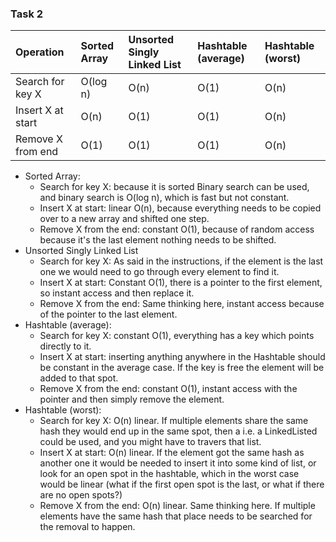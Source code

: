### Task 2

| Operation         | Sorted Array | Unsorted Singly Linked List | Hashtable (average) | Hashtable (worst) |
| :-----------------| :------------| :---------------------------| :-------------------| :-----------------|
| Search for key X  |  O(log n)    |              O(n)           |     O(1)            |     O(n)          |
| Insert X at start |  O(n)        |              O(1)           |     O(1)            |     O(n)          |
| Remove X from end |  O(1)        |              O(1)           |     O(1)            |     O(n)          |

- Sorted Array: 
    * Search for key X: because it is sorted Binary search can be used, and binary search is O(log n), which is fast but not constant.
    * Insert X at start: linear O(n), because everything needs to be copied over to a new array and shifted one step.
    * Remove X from the end: constant O(1), because of random access because it's the last element nothing needs to be shifted.
- Unsorted Singly Linked List
    * Search for key X: As said in the instructions, if the element is the last one we would need to go through every element to find it. 
    * Insert X at start: Constant O(1), there is a pointer to the first element, so instant access and then replace it.
    * Remove X from the end: Same thinking here, instant access because of the pointer to the last element.
- Hashtable (average): 
    * Search for key X: constant O(1), everything has a key which points directly to it. 
    * Insert X at start: inserting anything anywhere in the Hashtable should be constant in the average case. If the key is free the element will be added to that spot. 
    * Remove X from the end: constant O(1), instant access with the pointer and then simply remove the element.
- Hashtable (worst): 
    * Search for key X: O(n) linear. If multiple elements share the same hash they would end up in the same spot, then a i.e. a LinkedListed could be used, and you might have to travers that list.
    * Insert X at start: O(n) linear. If the element got the same hash as another one it would be needed to insert it into some kind of list, or look for an open spot in the hashtable, which in the worst case would be linear (what if the first open spot is the last, or what if there are no open spots?)
    * Remove X from the end: O(n) linear. Same thinking here. If multiple elements have the same hash that place needs to be searched for the removal to happen.